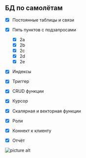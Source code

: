 ## БД по самолётам
- [x] Постоянные таблицы и связи
- [x] Пять пунктов с подзапросами
  - [x] 2a
  - [x] 2b
  - [x] 2c
  - [x] 2d
  - [x] 2e
- [x] Индексы
- [x] Триггер
- [x] CRUD функции
- [x] Курсор
- [x] Скалярная и векторная функции
- [x] Роли

- [x] Коннект к клиенту
- [x] Отчёт

![picture alt](https://user-images.githubusercontent.com/43194859/109808195-dd227300-7c37-11eb-934b-a977a4775014.png)
